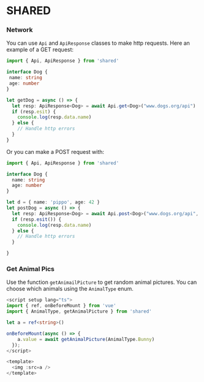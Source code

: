 # SHARED 

### Network

You can use ```Api``` and ```ApiResponse``` classes to make http requests.
Here an example of a GET request:

```ts
import { Api, ApiResponse } from 'shared'

interface Dog {
 name: string
 age: number
}

let getDog = async () => {
  let resp: ApiResponse<Dog> = await Api.get<Dog>("www.dogs.org/api")
  if (resp.esit) {
    console.log(resp.data.name)
  } else {
    // Handle http errors
  }
} 
```

Or you can make a POST request with:

```ts
import { Api, ApiResponse } from 'shared'

interface Dog {
  name: string
  age: number
}

let d = { name: 'pippo', age: 42 }
let postDog = async () => {
  let resp: ApiResponse<Dog> = await Api.post<Dog>("www.dogs.org/api", d)
  if (resp.esit()) {
    console.log(resp.data.name)
  } else {
    // Handle http errors
  }

}

```
### Get Animal Pics
Use the function ```getAnimailPicture``` to get random animal pictures. You can 
choose which animals using the ```AnimalType``` enum.

```ts
<script setup lang="ts">
import { ref, onBeforeMount } from 'vue'
import { AnimalType, getAnimalPicture } from 'shared'

let a = ref<string>()

onBeforeMount(async () => {
    a.value = await getAnimalPicture(AnimalType.Bunny)
  });
</script>

<template>
  <img :src=a />
</template>

```
